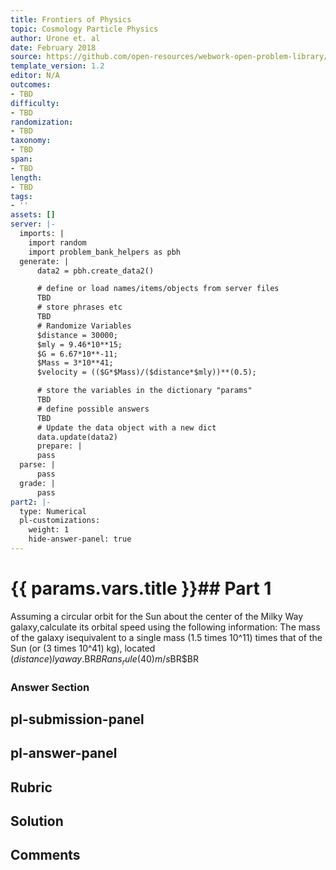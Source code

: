 ```yaml
---
title: Frontiers of Physics
topic: Cosmology Particle Physics
author: Urone et. al
date: February 2018
source: https://github.com/open-resources/webwork-open-problem-library/tree/master/Contrib/BrockPhysics/College_Physics_Urone/34.Frontiers_of_Physics/34-01.Cosmology_Particle_Physics/NU_U17-34-01-009.pg
template_version: 1.2
editor: N/A
outcomes:
- TBD
difficulty:
- TBD
randomization:
- TBD
taxonomy:
- TBD
span:
- TBD
length:
- TBD
tags:
- ''
assets: []
server: |-
  imports: |
    import random
    import problem_bank_helpers as pbh
  generate: |
      data2 = pbh.create_data2()

      # define or load names/items/objects from server files
      TBD
      # store phrases etc
      TBD
      # Randomize Variables
      $distance = 30000;
      $mly = 9.46*10**15;
      $G = 6.67*10**-11;
      $Mass = 3*10**41;
      $velocity = (($G*$Mass)/($distance*$mly))**(0.5);

      # store the variables in the dictionary "params"
      TBD
      # define possible answers
      TBD
      # Update the data object with a new dict
      data.update(data2)
      prepare: |
      pass
  parse: |
      pass
  grade: |
      pass
part2: |-
  type: Numerical
  pl-customizations:
    weight: 1
    hide-answer-panel: true
---
```


# {{ params.vars.title }}## Part 1 
Assuming a circular orbit for the Sun about the center of the Milky Way galaxy,calculate its orbital speed using the following information: The mass of the galaxy isequivalent to a single mass (1.5 times 10^11) times that of the Sun (or (3 times 10^41) kg), located ($distance) ly away.$BR$BRans_rule(40) m/s$BR$BR 


### Answer Section 


## pl-submission-panel 


## pl-answer-panel 


## Rubric 


## Solution 


## Comments 


